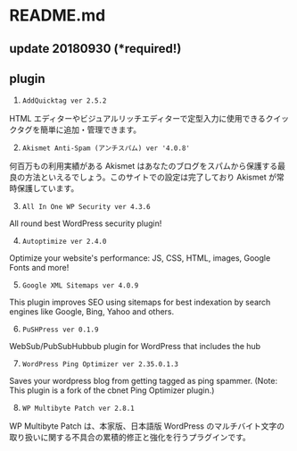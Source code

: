 # README.md

## update 20180930 (*required!)

## plugin

1. `AddQuicktag ver 2.5.2`

HTML エディターやビジュアルリッチエディターで定型入力に使用できるクイックタグを簡単に追加・管理できます。

2. `Akismet Anti-Spam (アンチスパム) ver '4.0.8'`

何百万もの利用実績がある Akismet はあなたのブログをスパムから保護する最良の方法といえるでしょう。このサイトでの設定は完了しており Akismet が常時保護しています。

3. `All In One WP Security ver 4.3.6`

All round best WordPress security plugin!

4. `Autoptimize ver 2.4.0`

Optimize your website's performance: JS, CSS, HTML, images, Google Fonts and more!

5. `Google XML Sitemaps ver 4.0.9`

This plugin improves SEO using sitemaps for best indexation by search engines like Google, Bing, Yahoo and others.

6. `PuSHPress ver 0.1.9`

WebSub/PubSubHubbub plugin for WordPress that includes the hub

7. `WordPress Ping Optimizer ver 2.35.0.1.3`

Saves your wordpress blog from getting tagged as ping spammer. (Note: This plugin is a fork of the cbnet Ping Optimizer plugin.)

8. `WP Multibyte Patch ver 2.8.1`

WP Multibyte Patch は、本家版、日本語版 WordPress のマルチバイト文字の取り扱いに関する不具合の累積的修正と強化を行うプラグインです。
